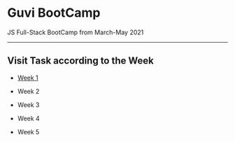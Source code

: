 # Guvi BootCamp
JS Full-Stack BootCamp from March-May 2021

---

## Visit Task according to the Week

  - [Week 1](Tasks/Week1/README.md)

  - Week 2

  - Week 3

  - Week 4

  - Week 5
